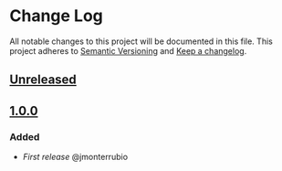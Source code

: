 # Change Log
All notable changes to this project will be documented in this file.
This project adheres to [Semantic Versioning](http://semver.org/) and [Keep a changelog](https://github.com/olivierlacan/keep-a-changelog).

## [Unreleased](https://github.com/idealista/yatm/tree/develop)


## [1.0.0](https://github.com/idealista/yatm/tree/1.0.0)
### Added
- *First release* @jmonterrubio
